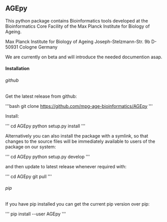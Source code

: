 ## AGEpy

This python package contains Bioinformatics tools developed at the Bioinformatics Core Facility of the Max Planck Institute for Biology of Ageing.

Max Planck Institute for Biology of Ageing
Joseph-Stelzmann-Str. 9b
D-50931 Cologne
Germany

We are currently on beta and will introduce the needed documention asap.

#### Installation

###### github

Get the latest release from github:

'''bash 
git clone https://github.com/mpg-age-bioinformatics/AGEpy
'''

Install:

'''
cd AGEpy
python setup.py install 
'''

Alternatively you can also install the package with a symlink, so that changes to the source files will be immediately available to users of the package on our system:

'''
cd AGEpy
python setup.py develop
'''

and then update to latest release whenever required with:

'''
cd AGEpy
git pull
'''

###### pip

If you have pip installed you can get the current pip version over pip:

'''
pip install --user AGEpy
'''





